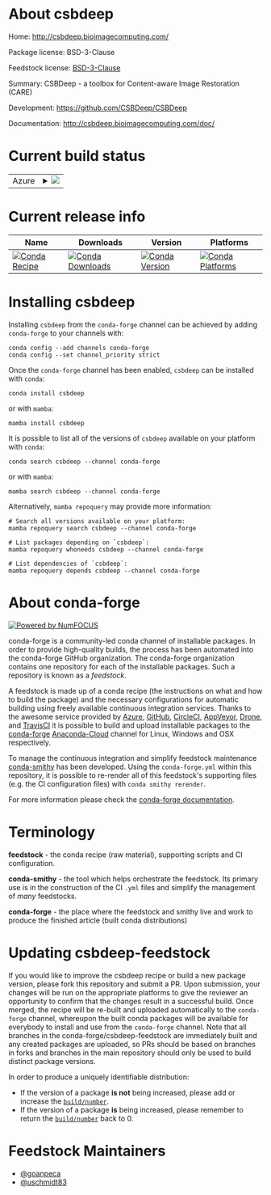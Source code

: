 About csbdeep
=============

Home: http://csbdeep.bioimagecomputing.com/

Package license: BSD-3-Clause

Feedstock license: [BSD-3-Clause](https://github.com/conda-forge/csbdeep-feedstock/blob/main/LICENSE.txt)

Summary: CSBDeep - a toolbox for Content-aware Image Restoration (CARE)

Development: https://github.com/CSBDeep/CSBDeep

Documentation: http://csbdeep.bioimagecomputing.com/doc/

Current build status
====================


<table>
    
  <tr>
    <td>Azure</td>
    <td>
      <details>
        <summary>
          <a href="https://dev.azure.com/conda-forge/feedstock-builds/_build/latest?definitionId=15312&branchName=main">
            <img src="https://dev.azure.com/conda-forge/feedstock-builds/_apis/build/status/csbdeep-feedstock?branchName=main">
          </a>
        </summary>
        <table>
          <thead><tr><th>Variant</th><th>Status</th></tr></thead>
          <tbody><tr>
              <td>linux_64_python3.10.____cpython</td>
              <td>
                <a href="https://dev.azure.com/conda-forge/feedstock-builds/_build/latest?definitionId=15312&branchName=main">
                  <img src="https://dev.azure.com/conda-forge/feedstock-builds/_apis/build/status/csbdeep-feedstock?branchName=main&jobName=linux&configuration=linux_64_python3.10.____cpython" alt="variant">
                </a>
              </td>
            </tr><tr>
              <td>linux_64_python3.7.____cpython</td>
              <td>
                <a href="https://dev.azure.com/conda-forge/feedstock-builds/_build/latest?definitionId=15312&branchName=main">
                  <img src="https://dev.azure.com/conda-forge/feedstock-builds/_apis/build/status/csbdeep-feedstock?branchName=main&jobName=linux&configuration=linux_64_python3.7.____cpython" alt="variant">
                </a>
              </td>
            </tr><tr>
              <td>linux_64_python3.8.____cpython</td>
              <td>
                <a href="https://dev.azure.com/conda-forge/feedstock-builds/_build/latest?definitionId=15312&branchName=main">
                  <img src="https://dev.azure.com/conda-forge/feedstock-builds/_apis/build/status/csbdeep-feedstock?branchName=main&jobName=linux&configuration=linux_64_python3.8.____cpython" alt="variant">
                </a>
              </td>
            </tr><tr>
              <td>linux_64_python3.9.____cpython</td>
              <td>
                <a href="https://dev.azure.com/conda-forge/feedstock-builds/_build/latest?definitionId=15312&branchName=main">
                  <img src="https://dev.azure.com/conda-forge/feedstock-builds/_apis/build/status/csbdeep-feedstock?branchName=main&jobName=linux&configuration=linux_64_python3.9.____cpython" alt="variant">
                </a>
              </td>
            </tr><tr>
              <td>osx_64_python3.10.____cpython</td>
              <td>
                <a href="https://dev.azure.com/conda-forge/feedstock-builds/_build/latest?definitionId=15312&branchName=main">
                  <img src="https://dev.azure.com/conda-forge/feedstock-builds/_apis/build/status/csbdeep-feedstock?branchName=main&jobName=osx&configuration=osx_64_python3.10.____cpython" alt="variant">
                </a>
              </td>
            </tr><tr>
              <td>osx_64_python3.7.____cpython</td>
              <td>
                <a href="https://dev.azure.com/conda-forge/feedstock-builds/_build/latest?definitionId=15312&branchName=main">
                  <img src="https://dev.azure.com/conda-forge/feedstock-builds/_apis/build/status/csbdeep-feedstock?branchName=main&jobName=osx&configuration=osx_64_python3.7.____cpython" alt="variant">
                </a>
              </td>
            </tr><tr>
              <td>osx_64_python3.8.____cpython</td>
              <td>
                <a href="https://dev.azure.com/conda-forge/feedstock-builds/_build/latest?definitionId=15312&branchName=main">
                  <img src="https://dev.azure.com/conda-forge/feedstock-builds/_apis/build/status/csbdeep-feedstock?branchName=main&jobName=osx&configuration=osx_64_python3.8.____cpython" alt="variant">
                </a>
              </td>
            </tr><tr>
              <td>osx_64_python3.9.____cpython</td>
              <td>
                <a href="https://dev.azure.com/conda-forge/feedstock-builds/_build/latest?definitionId=15312&branchName=main">
                  <img src="https://dev.azure.com/conda-forge/feedstock-builds/_apis/build/status/csbdeep-feedstock?branchName=main&jobName=osx&configuration=osx_64_python3.9.____cpython" alt="variant">
                </a>
              </td>
            </tr><tr>
              <td>osx_arm64_python3.10.____cpython</td>
              <td>
                <a href="https://dev.azure.com/conda-forge/feedstock-builds/_build/latest?definitionId=15312&branchName=main">
                  <img src="https://dev.azure.com/conda-forge/feedstock-builds/_apis/build/status/csbdeep-feedstock?branchName=main&jobName=osx&configuration=osx_arm64_python3.10.____cpython" alt="variant">
                </a>
              </td>
            </tr><tr>
              <td>osx_arm64_python3.8.____cpython</td>
              <td>
                <a href="https://dev.azure.com/conda-forge/feedstock-builds/_build/latest?definitionId=15312&branchName=main">
                  <img src="https://dev.azure.com/conda-forge/feedstock-builds/_apis/build/status/csbdeep-feedstock?branchName=main&jobName=osx&configuration=osx_arm64_python3.8.____cpython" alt="variant">
                </a>
              </td>
            </tr><tr>
              <td>osx_arm64_python3.9.____cpython</td>
              <td>
                <a href="https://dev.azure.com/conda-forge/feedstock-builds/_build/latest?definitionId=15312&branchName=main">
                  <img src="https://dev.azure.com/conda-forge/feedstock-builds/_apis/build/status/csbdeep-feedstock?branchName=main&jobName=osx&configuration=osx_arm64_python3.9.____cpython" alt="variant">
                </a>
              </td>
            </tr><tr>
              <td>win_64_python3.10.____cpython</td>
              <td>
                <a href="https://dev.azure.com/conda-forge/feedstock-builds/_build/latest?definitionId=15312&branchName=main">
                  <img src="https://dev.azure.com/conda-forge/feedstock-builds/_apis/build/status/csbdeep-feedstock?branchName=main&jobName=win&configuration=win_64_python3.10.____cpython" alt="variant">
                </a>
              </td>
            </tr><tr>
              <td>win_64_python3.7.____cpython</td>
              <td>
                <a href="https://dev.azure.com/conda-forge/feedstock-builds/_build/latest?definitionId=15312&branchName=main">
                  <img src="https://dev.azure.com/conda-forge/feedstock-builds/_apis/build/status/csbdeep-feedstock?branchName=main&jobName=win&configuration=win_64_python3.7.____cpython" alt="variant">
                </a>
              </td>
            </tr><tr>
              <td>win_64_python3.8.____cpython</td>
              <td>
                <a href="https://dev.azure.com/conda-forge/feedstock-builds/_build/latest?definitionId=15312&branchName=main">
                  <img src="https://dev.azure.com/conda-forge/feedstock-builds/_apis/build/status/csbdeep-feedstock?branchName=main&jobName=win&configuration=win_64_python3.8.____cpython" alt="variant">
                </a>
              </td>
            </tr><tr>
              <td>win_64_python3.9.____cpython</td>
              <td>
                <a href="https://dev.azure.com/conda-forge/feedstock-builds/_build/latest?definitionId=15312&branchName=main">
                  <img src="https://dev.azure.com/conda-forge/feedstock-builds/_apis/build/status/csbdeep-feedstock?branchName=main&jobName=win&configuration=win_64_python3.9.____cpython" alt="variant">
                </a>
              </td>
            </tr>
          </tbody>
        </table>
      </details>
    </td>
  </tr>
</table>

Current release info
====================

| Name | Downloads | Version | Platforms |
| --- | --- | --- | --- |
| [![Conda Recipe](https://img.shields.io/badge/recipe-csbdeep-green.svg)](https://anaconda.org/conda-forge/csbdeep) | [![Conda Downloads](https://img.shields.io/conda/dn/conda-forge/csbdeep.svg)](https://anaconda.org/conda-forge/csbdeep) | [![Conda Version](https://img.shields.io/conda/vn/conda-forge/csbdeep.svg)](https://anaconda.org/conda-forge/csbdeep) | [![Conda Platforms](https://img.shields.io/conda/pn/conda-forge/csbdeep.svg)](https://anaconda.org/conda-forge/csbdeep) |

Installing csbdeep
==================

Installing `csbdeep` from the `conda-forge` channel can be achieved by adding `conda-forge` to your channels with:

```
conda config --add channels conda-forge
conda config --set channel_priority strict
```

Once the `conda-forge` channel has been enabled, `csbdeep` can be installed with `conda`:

```
conda install csbdeep
```

or with `mamba`:

```
mamba install csbdeep
```

It is possible to list all of the versions of `csbdeep` available on your platform with `conda`:

```
conda search csbdeep --channel conda-forge
```

or with `mamba`:

```
mamba search csbdeep --channel conda-forge
```

Alternatively, `mamba repoquery` may provide more information:

```
# Search all versions available on your platform:
mamba repoquery search csbdeep --channel conda-forge

# List packages depending on `csbdeep`:
mamba repoquery whoneeds csbdeep --channel conda-forge

# List dependencies of `csbdeep`:
mamba repoquery depends csbdeep --channel conda-forge
```


About conda-forge
=================

[![Powered by
NumFOCUS](https://img.shields.io/badge/powered%20by-NumFOCUS-orange.svg?style=flat&colorA=E1523D&colorB=007D8A)](https://numfocus.org)

conda-forge is a community-led conda channel of installable packages.
In order to provide high-quality builds, the process has been automated into the
conda-forge GitHub organization. The conda-forge organization contains one repository
for each of the installable packages. Such a repository is known as a *feedstock*.

A feedstock is made up of a conda recipe (the instructions on what and how to build
the package) and the necessary configurations for automatic building using freely
available continuous integration services. Thanks to the awesome service provided by
[Azure](https://azure.microsoft.com/en-us/services/devops/), [GitHub](https://github.com/),
[CircleCI](https://circleci.com/), [AppVeyor](https://www.appveyor.com/),
[Drone](https://cloud.drone.io/welcome), and [TravisCI](https://travis-ci.com/)
it is possible to build and upload installable packages to the
[conda-forge](https://anaconda.org/conda-forge) [Anaconda-Cloud](https://anaconda.org/)
channel for Linux, Windows and OSX respectively.

To manage the continuous integration and simplify feedstock maintenance
[conda-smithy](https://github.com/conda-forge/conda-smithy) has been developed.
Using the ``conda-forge.yml`` within this repository, it is possible to re-render all of
this feedstock's supporting files (e.g. the CI configuration files) with ``conda smithy rerender``.

For more information please check the [conda-forge documentation](https://conda-forge.org/docs/).

Terminology
===========

**feedstock** - the conda recipe (raw material), supporting scripts and CI configuration.

**conda-smithy** - the tool which helps orchestrate the feedstock.
                   Its primary use is in the construction of the CI ``.yml`` files
                   and simplify the management of *many* feedstocks.

**conda-forge** - the place where the feedstock and smithy live and work to
                  produce the finished article (built conda distributions)


Updating csbdeep-feedstock
==========================

If you would like to improve the csbdeep recipe or build a new
package version, please fork this repository and submit a PR. Upon submission,
your changes will be run on the appropriate platforms to give the reviewer an
opportunity to confirm that the changes result in a successful build. Once
merged, the recipe will be re-built and uploaded automatically to the
`conda-forge` channel, whereupon the built conda packages will be available for
everybody to install and use from the `conda-forge` channel.
Note that all branches in the conda-forge/csbdeep-feedstock are
immediately built and any created packages are uploaded, so PRs should be based
on branches in forks and branches in the main repository should only be used to
build distinct package versions.

In order to produce a uniquely identifiable distribution:
 * If the version of a package **is not** being increased, please add or increase
   the [``build/number``](https://docs.conda.io/projects/conda-build/en/latest/resources/define-metadata.html#build-number-and-string).
 * If the version of a package **is** being increased, please remember to return
   the [``build/number``](https://docs.conda.io/projects/conda-build/en/latest/resources/define-metadata.html#build-number-and-string)
   back to 0.

Feedstock Maintainers
=====================

* [@goanpeca](https://github.com/goanpeca/)
* [@uschmidt83](https://github.com/uschmidt83/)

